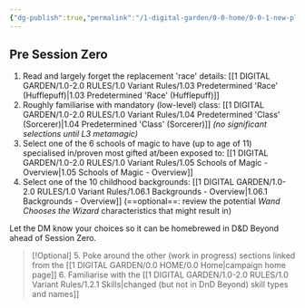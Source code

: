 ```yaml
---
{"dg-publish":true,"permalink":"/1-digital-garden/0-0-home/0-0-1-new-player-checklist/","title":"New Player Checklist"}
---
```


## Pre Session Zero
1. Read and largely forget the replacement 'race' details: [[1 DIGITAL GARDEN/1.0-2.0 RULES/1.0 Variant Rules/1.03 Predetermined 'Race' (Hufflepuff)\|1.03 Predetermined 'Race' (Hufflepuff)]]
2. Roughly familiarise with mandatory (low-level) class: [[1 DIGITAL GARDEN/1.0-2.0 RULES/1.0 Variant Rules/1.04 Predetermined 'Class' (Sorcerer)\|1.04 Predetermined 'Class' (Sorcerer)]] *(no significant selections until L3 metamagic)*
3. Select one of the 6 schools of magic to have (up to age of 11) specialised in/proven most gifted at/been exposed to: [[1 DIGITAL GARDEN/1.0-2.0 RULES/1.0 Variant Rules/1.05 Schools of Magic - Overview\|1.05 Schools of Magic - Overview]]
4. Select one of the 10 childhood backgrounds: [[1 DIGITAL GARDEN/1.0-2.0 RULES/1.0 Variant Rules/1.06.1 Backgrounds - Overview\|1.06.1 Backgrounds - Overview]]
   (==optional==: review the potential *Wand Chooses the Wizard* characteristics that might result in)

Let the DM know your choices so it can be homebrewed in D&D Beyond ahead of Session Zero.

>[!Optional]
>5. Poke around the other (work in progress) sections linked from the [[1 DIGITAL GARDEN/0.0 HOME/0.0 Home\|campaign home page]]
>6. Familiarise with the [[1 DIGITAL GARDEN/1.0-2.0 RULES/1.0 Variant Rules/1.2.1 Skills\|changed (but not in DnD Beyond) skill types and names]]

